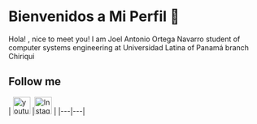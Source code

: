 # Bienvenidos a Mi Perfil 👋

Hola! , nice to meet you! I am Joel Antonio Ortega Navarro student of computer systems 
engineering at Universidad Latina of Panamá branch Chiriqui
![]()

## Follow me
| [<img src= " " alt="youtube logo" width="34">](https://www.youtube.com/channel/UCpAq5YgI4HsMb7anTbFn7Xw?view_as=subscriber) 
|[<img src= " " alt="Instagram logo" width="34">](https://www.instagram.com/invites/contact/?i=m1zkbcjdgbpl&utm_content=dirasx) |
|---|---|

